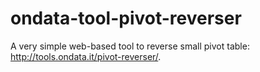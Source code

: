 # ondata-tool-pivot-reverser
A very simple web-based tool to reverse small pivot table: http://tools.ondata.it/pivot-reverser/.
